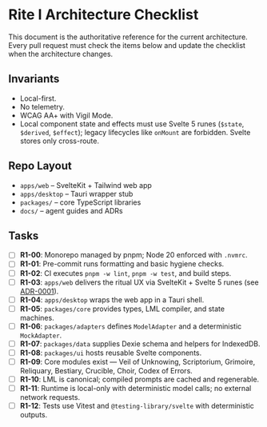 # Rite I Architecture Checklist

This document is the authoritative reference for the current architecture. Every pull request must check the items below and update the checklist when the architecture changes.

## Invariants

- Local-first.
- No telemetry.
- WCAG AA+ with Vigil Mode.
- Local component state and effects must use Svelte 5 runes (`$state`, `$derived`, `$effect`); legacy lifecycles like `onMount` are forbidden. Svelte stores only cross-route.

## Repo Layout

- `apps/web` – SvelteKit + Tailwind web app
- `apps/desktop` – Tauri wrapper stub
- `packages/` – core TypeScript libraries
- `docs/` – agent guides and ADRs

## Tasks

- [ ] **R1-00**: Monorepo managed by pnpm; Node 20 enforced with `.nvmrc`.
- [ ] **R1-01**: Pre-commit runs formatting and basic hygiene checks.
- [ ] **R1-02**: CI executes `pnpm -w lint`, `pnpm -w test`, and build steps.
- [ ] **R1-03**: `apps/web` delivers the ritual UX via SvelteKit + Svelte 5 runes (see [ADR-0001](decisions/0001-svelte5-runes.md)).
- [ ] **R1-04**: `apps/desktop` wraps the web app in a Tauri shell.
- [ ] **R1-05**: `packages/core` provides types, LML compiler, and state machines.
- [ ] **R1-06**: `packages/adapters` defines `ModelAdapter` and a deterministic `MockAdapter`.
- [ ] **R1-07**: `packages/data` supplies Dexie schema and helpers for IndexedDB.
- [ ] **R1-08**: `packages/ui` hosts reusable Svelte components.
- [ ] **R1-09**: Core modules exist — Veil of Unknowing, Scriptorium, Grimoire, Reliquary, Bestiary, Crucible, Choir, Codex of Errors.
- [ ] **R1-10**: LML is canonical; compiled prompts are cached and regenerable.
- [ ] **R1-11**: Runtime is local-only with deterministic model calls; no external network requests.
- [ ] **R1-12**: Tests use Vitest and `@testing-library/svelte` with deterministic outputs.
